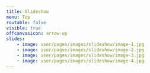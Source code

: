 ```yaml
---
title: Slideshow
menu: Top
routable: false
visible: true
offcanvasicon: arrow-up
slides:
    - image: user/pages/images/slideshow/image-1.jpg
    - image: user/pages/images/slideshow/image-2.jpg
    - image: user/pages/images/slideshow/image-3.jpg
    - image: user/pages/images/slideshow/image-4.jpg
---
```

